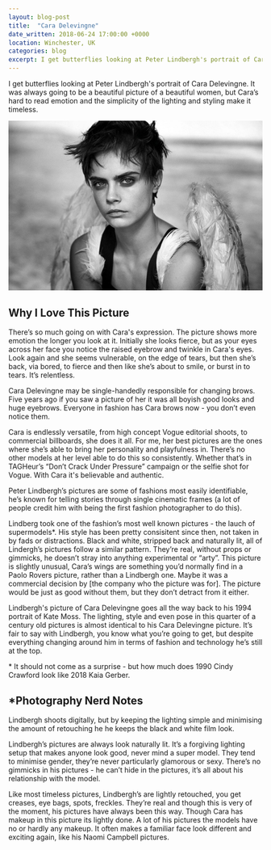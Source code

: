 ```yaml
---
layout: blog-post
title:  "Cara Delevingne"
date_written: 2018-06-24 17:00:00 +0000
location: Winchester, UK
categories: blog
excerpt: I get butterflies looking at Peter Lindbergh's portrait of Cara Delevingne. It was always going to be a beautiful picture of a beautiful women, but Cara’s hard to read emotion and the simplicity of the lighting and styling make it timeless..
---
```

I get butterflies looking at Peter Lindbergh's portrait of Cara Delevingne. It was always going to be a beautiful picture of a beautiful women, but Cara’s hard to read emotion and the simplicity of the lighting and styling make it timeless.

![Photographer: Peter Lindbergh, Model: Cara Delevingne.](/images/blog/why-i-love-this-picture/cara-delevingne.jpg "Photographer: Peter Lindbergh, Model: Cara Delevingne.")

## Why I Love This Picture
There’s so much going on with Cara's expression. The picture shows more emotion the longer you look at it. Initially she looks fierce, but as your eyes across her face you notice the raised eyebrow and twinkle in Cara's eyes. Look again and she seems vulnerable, on the edge of tears, but then she’s back, via bored, to fierce and then like she’s about to smile, or burst in to tears. It’s relentless.

Cara Delevingne may be single-handedly responsible for changing brows. Five years ago if you saw a picture of her it was all boyish good looks and huge eyebrows. Everyone in fashion has Cara brows now - you don’t even notice them.

Cara is endlessly versatile, from high concept Vogue editorial shoots, to commercial billboards, she does it all. For me, her best pictures are the ones where she’s able to bring her personality and playfulness in. There’s no other models at her level able to do this so consistently.  Whether that’s in TAGHeur’s “Don’t Crack Under Pressure” campaign or the selfie shot for Vogue. With Cara it's believable and authentic.

Peter Lindbergh’s pictures are some of fashions most easily identifiable, he’s known for telling stories through single cinematic frames (a lot of people credit him with being the first fashion photographer to do this).

Lindberg took one of the fashion’s most well known pictures - the lauch of supermodels\*.  His style has been pretty consisitent since then, not taken in by fads or distractions. Black and white, stripped back and naturally lit, all of Lindergh’s pictures follow a similar pattern. They’re real, without props or gimmicks, he doesn’t stray into anything experimental or “arty”. This picture is slightly unusual, Cara’s wings are something you’d normally find in a Paolo Rovers picture, rather than a Lindbergh one. Maybe it was a commercial decision by [the company who the picture was for]. The picture would be just as good without them, but they don’t detract from it either.

Lindbergh's picture of Cara Delevingne goes all the way back to his 1994 portrait of Kate Moss. The lighting, style and even pose in this quarter of a century old pictures is almost  identical to his Cara Delevingne picture. It’s fair to say with Lindbergh, you know what you’re going to get, but despite everything changing around him in terms of fashion and technology he’s still at the top.

\* It should not come as a surprise - but how much does 1990 Cindy Crawford look like 2018 Kaia Gerber.

## \*Photography Nerd Notes
Lindbergh shoots digitally, but by keeping the lighting simple and minimising the amount of retouching he he keeps the black and white film look.

Lindbergh’s pictures are always look naturally lit. It’s a forgiving lighting setup that makes anyone look good, never mind a super model. They tend to minimise gender, they’re never particularly glamorous or sexy. There’s no gimmicks in his pictures - he can’t hide in the pictures, it’s all about his relationship with the model.

Like most timeless pictures, Lindbergh’s are lightly retouched, you get creases, eye bags, spots, freckles. They’re real and though this is very of the moment, his pictures have always been this way.  Though Cara has makeup in this picture its lightly done.  A lot of his pictures the models have no or hardly any makeup. It often makes a familiar face look different and exciting again, like his Naomi Campbell pictures.
